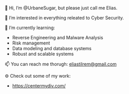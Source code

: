 👋 Hi, I’m @UrbaneSugar, but please just call me Elias.

👀 I’m interested in everything releated to Cyber Security.

🌱 I’m currently learning:
- Reverse Engineering and Malware Analysis
- Risk management
- Data modeling and database systems
- Robust and scalable systems

📫 You can reach me thorugh: eliastilrem@gmail.com

⚙️ Check out some of my work:
- https://centermydiv.com/
<!---
UrbaneSugar/UrbaneSugar is a ✨ special ✨ repository because its `README.md` (this file) appears on your GitHub profile.
You can click the Preview link to take a look at your changes.
--->
